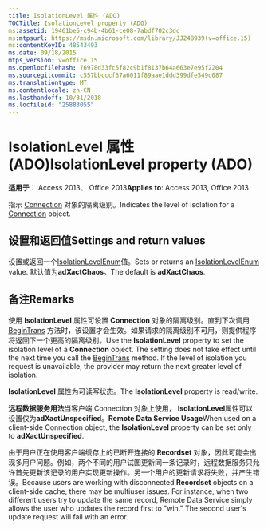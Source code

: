 ```yaml
---
title: IsolationLevel 属性 (ADO)
TOCTitle: IsolationLevel property (ADO)
ms:assetid: 19461be5-c94b-4b61-ce08-7abdf702c3dc
ms:mtpsurl: https://msdn.microsoft.com/library/JJ248939(v=office.15)
ms:contentKeyID: 48543493
ms.date: 09/18/2015
mtps_version: v=office.15
ms.openlocfilehash: 76978d33fc5f82c9b1f8137b64a663e7e95f2204
ms.sourcegitcommit: c557bbcccf37a6011f89aae1ddd399dfe549d087
ms.translationtype: MT
ms.contentlocale: zh-CN
ms.lasthandoff: 10/31/2018
ms.locfileid: "25883055"
---
```

# <a name="isolationlevel-property-ado"></a><span data-ttu-id="ce6ce-102">IsolationLevel 属性 (ADO)</span><span class="sxs-lookup"><span data-stu-id="ce6ce-102">IsolationLevel property (ADO)</span></span>


<span data-ttu-id="ce6ce-103">**适用于**： Access 2013、 Office 2013</span><span class="sxs-lookup"><span data-stu-id="ce6ce-103">**Applies to**: Access 2013, Office 2013</span></span>

<span data-ttu-id="ce6ce-104">指示 [Connection](connection-object-ado.md) 对象的隔离级别。</span><span class="sxs-lookup"><span data-stu-id="ce6ce-104">Indicates the level of isolation for a [Connection](connection-object-ado.md) object.</span></span>

## <a name="settings-and-return-values"></a><span data-ttu-id="ce6ce-105">设置和返回值</span><span class="sxs-lookup"><span data-stu-id="ce6ce-105">Settings and return values</span></span>

<span data-ttu-id="ce6ce-106">设置或返回一个[IsolationLevelEnum](isolationlevelenum.md)值。</span><span class="sxs-lookup"><span data-stu-id="ce6ce-106">Sets or returns an [IsolationLevelEnum](isolationlevelenum.md) value.</span></span> <span data-ttu-id="ce6ce-107">默认值为**adXactChaos**。</span><span class="sxs-lookup"><span data-stu-id="ce6ce-107">The default is **adXactChaos**.</span></span>

## <a name="remarks"></a><span data-ttu-id="ce6ce-108">备注</span><span class="sxs-lookup"><span data-stu-id="ce6ce-108">Remarks</span></span>

<span data-ttu-id="ce6ce-p102">使用 **IsolationLevel** 属性可设置 **Connection** 对象的隔离级别。直到下次调用 [BeginTrans](begintrans-committrans-and-rollbacktrans-methods-ado.md) 方法时，该设置才会生效。如果请求的隔离级别不可用，则提供程序将返回下一个更高的隔离级别。</span><span class="sxs-lookup"><span data-stu-id="ce6ce-p102">Use the **IsolationLevel** property to set the isolation level of a **Connection** object. The setting does not take effect until the next time you call the [BeginTrans](begintrans-committrans-and-rollbacktrans-methods-ado.md) method. If the level of isolation you request is unavailable, the provider may return the next greater level of isolation.</span></span>

<span data-ttu-id="ce6ce-112">**IsolationLevel** 属性为可读写状态。</span><span class="sxs-lookup"><span data-stu-id="ce6ce-112">The **IsolationLevel** property is read/write.</span></span>

<span data-ttu-id="ce6ce-113">**远程数据服务用法**当客户端 Connection 对象上使用， **IsolationLevel**属性可以设置仅为**adXactUnspecified**。</span><span class="sxs-lookup"><span data-stu-id="ce6ce-113">**Remote Data Service Usage**When used on a client-side Connection object, the **IsolationLevel** property can be set only to **adXactUnspecified**.</span></span>

<span data-ttu-id="ce6ce-p103">由于用户正在使用客户端缓存上的已断开连接的 **Recordset** 对象，因此可能会出现多用户问题。例如，两个不同的用户试图更新同一条记录时，远程数据服务只允许首先更新该记录的用户实现更新操作。另一个用户的更新请求将失败，并产生错误。</span><span class="sxs-lookup"><span data-stu-id="ce6ce-p103">Because users are working with disconnected **Recordset** objects on a client-side cache, there may be multiuser issues. For instance, when two different users try to update the same record, Remote Data Service simply allows the user who updates the record first to "win." The second user's update request will fail with an error.</span></span>

